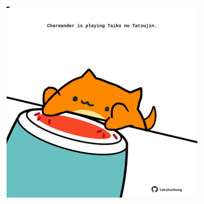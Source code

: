 <!-- built at 18/12/2021, 07:02:05 UTC -->
<p align="center">
  <img width="500" height="500" src="./ReadmeImage.svg">
</p>
